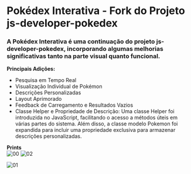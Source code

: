 # Pokédex Interativa - Fork do Projeto js-developer-pokedex

### A Pokédex Interativa é uma continuação do projeto js-developer-pokedex, incorporando algumas melhorias significativas tanto na parte visual quanto funcional.


**Principais Adições:**

* Pesquisa em Tempo Real
* Visualização Individual de Pokémon
* Descrições Personalizadas
* Layout Aprimorado
* Feedback de Carregamento e Resultados Vazios
* Classe Helper e Propriedade de Descrição: Uma classe Helper foi introduzida no JavaScript, facilitando o acesso 
      a métodos úteis em várias partes do sistema. Além disso, a classe modelo Pokemon foi expandida para incluir uma 
      propriedade exclusiva para armazenar descrições personalizadas.

**Prints**  
![00](https://github.com/douglas2569/pokedex/assets/133309975/50cc6b4e-be71-4349-bb2b-903a1f0b81d6) ![02](https://github.com/douglas2569/pokedex/assets/133309975/c7cc0273-edbb-4207-9291-e10110523367)

![01](https://github.com/douglas2569/pokedex/assets/133309975/7eaf4d5d-fa99-42c9-8f19-9fabc9ffee17)




